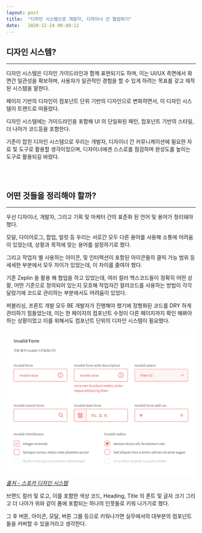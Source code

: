 ```yaml
---
layout: post
title:  "디자인 시스템으로 개발자, 디자이너 간 협업하기"
date:   2020-12-24 00:40:12
---
```


## 디자인 시스템?

---

디자인 시스템은 디자인 가이드라인과 함께 표현되기도 하며, 이는 UI/UX 측면에서 화면간 일관성을 확보하며, 사용자가 일관적인 경험을 할 수 있게 하려는 목표를 갖고 제작된 시스템을 말한다.

페이지 기반의 디자인이 컴포넌트 단위 기반의 디자인으로 변화하면서, 이 디자인 시스템이 트렌드로 떠올랐다.

디자인 시스템에는 가이드라인을 포함해 UI 의 단일화된 패턴, 컴포넌트 기반의 스타일, 더 나아가 코드등을 포함한다.

기준이 잡힌 디자인 시스템으로 우리는 개발자, 디자이너 간 커뮤니케이션에 필요한 자료 및 도구로 활용할 생각이었으며, 디자이너에겐 스스로를 점검하며 완성도를 높이는 도구로 활용되길 바랐다.

<br><br>

## 어떤 것들을 정리해야 할까?

---

우선 디자이너, 개발자, 그리고 기획 및 마케터 간의 표준화 된 언어 및 용어가 정리돼야 했다.

모달, 다이어로그, 팝업, 얼럿 등 우리는 서로간 모두 다른 용어를 사용해 소통에 어려움이 있었는데, 상황과 목적에 맞는 용어를 설정하기로 했다.

그리고 작업자 별 사용하는 아이콘, 및 인터렉션이 포함된 아이콘들의 클릭 가능 범위 등 세세한 부분에서 모두 차이가 있었는데, 이 차이를 줄여야 했다.

기존 Zeplin 을 활용 해 협업을 하고 있었는데, 여러 컬러 헥스코드들이 정확히 어떤 상황, 어떤 기준으로 정의되어 있는지 모호해 작업자간 컬러코드를 사용하는 방법이 각각 달랐기에 코드로 관리하는 부분에서도 어려움이 있었다.

퍼블리싱, 프론트 개발 모두 BE 개발자가 진행해야 했기에 정형화된 코드를 DRY 하게 관리하기 힘들었는데, 이는 한 페이지의 컴포넌트 수정이 다른 페이지까지 확인 해봐야하는 상황이었고 이를 위해서도 컴포넌트 단위의 디자인 시스템이 필요했다.

![form](/assets/posts/design-system/form-style.png)
_[출처 - 스포카 디자인 시스템](http://bi.spoqa.com/ui.html)_

브랜드 컬러 및 로고, 이를 포함한 색상 코드, Heading, Title 의 폰트 및 글자 크기 그리고 더 나아가 위와 같이 폼에 포함되는 하나의 인풋들로 키워 나가기로 했다.

그 후 버튼, 아이콘, 모달, 버튼 그룹 등으로 키워나가면 실무에서의 대부분의 컴포넌트들을 커버할 수 있을거라고 생각한다.


<br><br><br>
